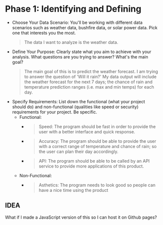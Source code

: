 # Phase 1: Identifying and Defining
- Choose Your Data Scenario: You'll be working with different data scenarios such as weather data, bushfire
data, or solar power data. Pick one that interests you the most.
    > The data I want to analyze is the weather data.
- Define Your Purpose: Clearly state what you aim to achieve with your analysis. What questions are you
trying to answer? What's the main goal?
    > The main goal of this is to predict the weather forecast. I am trying to answer the question of 'Will it rain?' My data output will include the weather forecast for the next 7 days; the chance of rain and temperature prediction ranges (i.e. max and min temps) for each day.
- Specify Requirements: List down the functional (what your project should do) and non-functional
(qualities like speed or security) requirements for your project. Be specific.
    - Functional:
        - > Speed: The program should be fast in order to provide the user with a better interface and quick response.
        - > Accuracy: The program should be able to provide the user with a correct range of temperature and chance of rain; so the user can plan their day accordingly.
        - > API: The program should be able to be called by an API service to provide more applications of this product.
    - Non-Functional:
        - > Asthetics: The program needs to look good so people can have a nice time using the product

## IDEA
What if I made a JavaScript version of this so I can host it on Github pages?